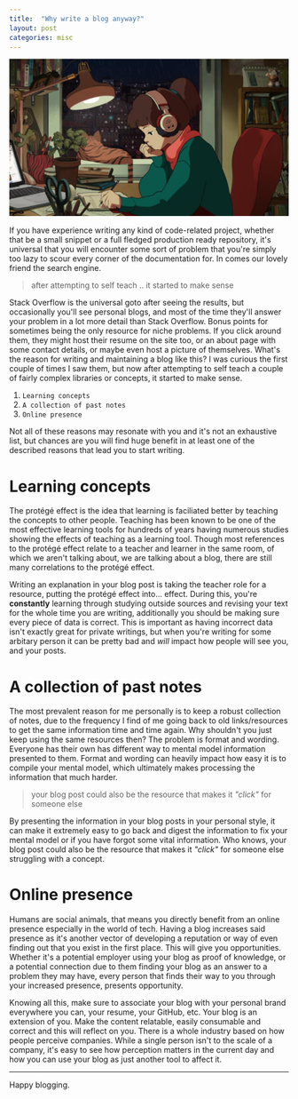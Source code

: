 ```yaml
---
title:  "Why write a blog anyway?"
layout: post
categories: misc
---
```


![lofi girl](/assets/images/lofi.jpg)

If you have experience writing any kind of code-related project, whether that be a small snippet or a full fledged production ready repository, it's universal that you will encounter some sort of problem that you're simply too lazy to scour every corner of the documentation for. In comes our lovely friend the search engine.


> after attempting to self teach .. it started to make sense

Stack Overflow is the universal goto after seeing the results, but occasionally you'll see personal blogs, and most of the time they'll answer your problem in a lot more detail than Stack Overflow. Bonus points for sometimes being the only resource for niche problems. If you click around them, they might host their resume on the site too, or an about page with some contact details, or maybe even host a picture of themselves. What's the reason for writing and maintaining a blog like this? I was curious the first couple of times I saw them, but now after attempting to self teach a couple of fairly complex libraries or concepts, it started to make sense.

1. `Learning concepts`
2. `A collection of past notes`
3. `Online presence`

Not all of these reasons may resonate with you and it's not an exhaustive list, but chances are you will find huge benefit in at least one of the described reasons that lead you to start writing.

# Learning concepts

The protégé effect is the idea that learning is faciliated better by teaching the concepts to other people. Teaching has been known to be one of the most effective learning tools for hundreds of years having numerous studies showing the effects of teaching as a learning tool. Though most references to the protégé effect relate to a teacher and learner in the same room, of which we aren't talking about, we are talking about a blog, there are still many correlations to the protégé effect.

Writing an explanation in your blog post is taking the teacher role for a resource, putting the protégé effect into... effect. During this, you're **constantly** learning through studying outside sources and revising your text for the whole time you are writing, additionally you should be making sure every piece of data is correct. This is important as having incorrect data isn't exactly great for private writings, but when you're writing for some arbitary person it can be pretty bad and *will* impact how people will see you, and your posts.

# A collection of past notes

The most prevalent reason for me personally is to keep a robust collection of notes, due to the frequency I find of me going back to old links/resources to get the same information time and time again. Why shouldn't you just keep using the same resources then? The problem is format and wording. Everyone has their own has different way to mental model information presented to them. Format and wording can heavily impact how easy it is to compile your mental model, which ultimately makes processing the information that much harder.

> your blog post could also be the resource that makes it *"click"* for someone else

By presenting the information in your blog posts in your personal style, it can make it extremely easy to go back and digest the information to fix your mental model or if you have forgot some vital information. Who knows, your blog post could also be the resource that makes it *"click"* for someone else struggling with a concept.

# Online presence

Humans are social animals, that means you directly benefit from an online presence especially in the world of tech. Having a blog increases said presence as it's another vector of developing a reputation or way of even finding out that you exist in the first place. This will give you opportunities. Whether it's a potential employer using your blog as proof of knowledge, or a potential connection due to them finding your blog as an answer to a problem they may have, every person that finds their way to you through your increased presence, presents opportunity.

Knowing all this, make sure to associate your blog with your personal brand everywhere you can, your resume, your GitHub, etc. Your blog is an extension of you. Make the content relatable, easily consumable and correct and this will reflect on you. There is a whole industry based on how people perceive companies. While a single person isn't to the scale of a company, it's easy to see how perception matters in the current day and how you can use your blog as just another tool to affect it.

---

Happy blogging.